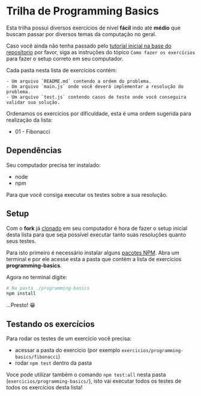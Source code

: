 # Trilha de Programming Basics

Esta trilha possui diversos exercícios de nível **fácil** indo até **médio** que buscam passar por diversos temas da computação no geral.

Caso você ainda não tenha passado pelo [tutorial inicial na base do reposítorio](../README.md) por favor, siga as instruções do tópico `Como fazer os exercícios` para fazer o setup correto em seu computador.

Cada pasta nesta lista de exercícios contém:

    - Um arquivo `README.md` contendo a ordem do problema.
    - Um arquivo `main.js` onde você deverá implementar a resolução do problema.
    - Um arquivo `test.js` contendo casos de teste onde você conseguira validar sua solução.

Ordenamos os exercícios por dificuldade, esta é uma ordem sugerida para realização da lista:

- 01 - Fibonacci

## Dependências

Seu computador precisa ter instalado:

- node
- npm

Para que você consiga executar os testes sobre a sua resolução.

## Setup

Com o **fork** já [clonado](https://github.com/git-guides/git-clone) em seu computador é hora de fazer o setup inicial desta lista para que seja possível executar tanto suas resoluções quanto seus testes.

Para isto primeiro é necessário instalar alguns [pacotes NPM](https://www.npmjs.com/search?q=keywords:packages). Abra um terminal e por ele acesse esta a pasta que contém a lista de exercícios **programming-basics**.

Agora no terminal digite:

```sh
# Na pasta ./programming-basics
npm install
```

...Presto! 😁

## Testando os exercícios

Para rodar os testes de um exercício você precisa:

- acessar a pasta do exercício (por exemplo `exercicios/programming-basics/fibonacci`)
- rodar `npm test` dentro da pasta

Voce pode utilizar também o comando `npm test:all` nesta pasta (`exercicios/programming-basics/`), isto vai executar todos os testes de todos os exercícios desta lista!
